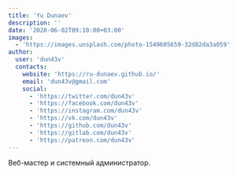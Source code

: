 ```yaml
---
title: 'Yu Dunaev'
description: ''
date: '2020-06-02T09:10:00+03:00'
images:
  - 'https://images.unsplash.com/photo-1549605659-32d82da3a059'
author:
  user: 'dun43v'
  contacts:
    website: 'https://ru-dunaev.github.io/'
    email: 'dun43v@gmail.com'
    social:
      - 'https://twitter.com/dun43v'
      - 'https://facebook.com/dun43v'
      - 'https://instagram.com/dun43v'
      - 'https://vk.com/dun43v'
      - 'https://github.com/dun43v'
      - 'https://gitlab.com/dun43v'
      - 'https://patreon.com/dun43v'
---
```


Веб-мастер и системный администратор.